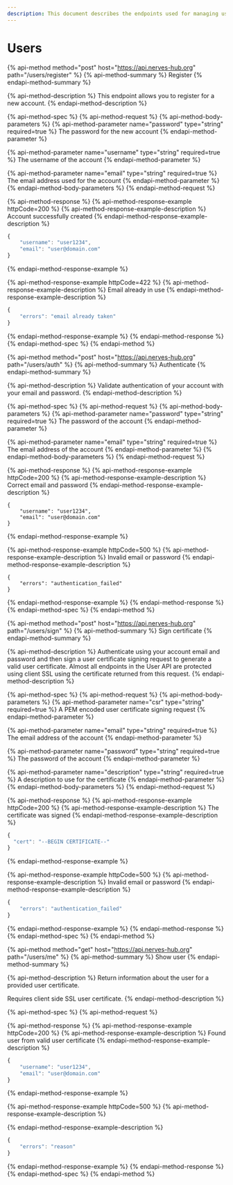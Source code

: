 ```yaml
---
description: This document describes the endpoints used for managing users on NervesHub.
---
```


# Users

{% api-method method="post" host="https://api.nerves-hub.org" path="/users/register" %}
{% api-method-summary %}
Register
{% endapi-method-summary %}

{% api-method-description %}
This endpoint allows you to register for a new account.
{% endapi-method-description %}

{% api-method-spec %}
{% api-method-request %}
{% api-method-body-parameters %}
{% api-method-parameter name="password" type="string" required=true %}
The password for the new account
{% endapi-method-parameter %}

{% api-method-parameter name="username" type="string" required=true %}
The username of the account
{% endapi-method-parameter %}

{% api-method-parameter name="email" type="string" required=true %}
The email address used for the account
{% endapi-method-parameter %}
{% endapi-method-body-parameters %}
{% endapi-method-request %}

{% api-method-response %}
{% api-method-response-example httpCode=200 %}
{% api-method-response-example-description %}
Account successfully created
{% endapi-method-response-example-description %}

```javascript
{
    "username": "user1234",
    "email": "user@domain.com"
}
```
{% endapi-method-response-example %}

{% api-method-response-example httpCode=422 %}
{% api-method-response-example-description %}
Email already in use
{% endapi-method-response-example-description %}

```javascript
{
    "errors": "email already taken"
}
```
{% endapi-method-response-example %}
{% endapi-method-response %}
{% endapi-method-spec %}
{% endapi-method %}

{% api-method method="post" host="https://api.nerves-hub.org" path="/users/auth" %}
{% api-method-summary %}
Authenticate
{% endapi-method-summary %}

{% api-method-description %}
Validate authentication of your account with your email and password.
{% endapi-method-description %}

{% api-method-spec %}
{% api-method-request %}
{% api-method-body-parameters %}
{% api-method-parameter name="password" type="string" required=true %}
The password of the account
{% endapi-method-parameter %}

{% api-method-parameter name="email" type="string" required=true %}
The email address of the account
{% endapi-method-parameter %}
{% endapi-method-body-parameters %}
{% endapi-method-request %}

{% api-method-response %}
{% api-method-response-example httpCode=200 %}
{% api-method-response-example-description %}
Correct email and password
{% endapi-method-response-example-description %}

```
{
    "username": "user1234",
    "email": "user@domain.com"
}
```
{% endapi-method-response-example %}

{% api-method-response-example httpCode=500 %}
{% api-method-response-example-description %}
Invalid email or password
{% endapi-method-response-example-description %}

```
{
    "errors": "authentication_failed"
}
```
{% endapi-method-response-example %}
{% endapi-method-response %}
{% endapi-method-spec %}
{% endapi-method %}

{% api-method method="post" host="https://api.nerves-hub.org" path="/users/sign" %}
{% api-method-summary %}
Sign certificate
{% endapi-method-summary %}

{% api-method-description %}
Authenticate using your account email and password and then sign a user certificate signing request to generate a valid user certificate. Almost all endpoints in the User API are protected using client SSL using the certificate returned from this request.
{% endapi-method-description %}

{% api-method-spec %}
{% api-method-request %}
{% api-method-body-parameters %}
{% api-method-parameter name="csr" type="string" required=true %}
A PEM encoded user certificate signing request
{% endapi-method-parameter %}

{% api-method-parameter name="email" type="string" required=true %}
The email address of the account
{% endapi-method-parameter %}

{% api-method-parameter name="password" type="string" required=true %}
The password of the account
{% endapi-method-parameter %}

{% api-method-parameter name="description" type="string" required=true %}
A description to use for the certificate
{% endapi-method-parameter %}
{% endapi-method-body-parameters %}
{% endapi-method-request %}

{% api-method-response %}
{% api-method-response-example httpCode=200 %}
{% api-method-response-example-description %}
The certificate was signed
{% endapi-method-response-example-description %}

```javascript
{
  "cert": "--BEGIN CERTIFICATE--"
}
```
{% endapi-method-response-example %}

{% api-method-response-example httpCode=500 %}
{% api-method-response-example-description %}
Invalid email or password
{% endapi-method-response-example-description %}

```javascript
{
    "errors": "authentication_failed"
}
```
{% endapi-method-response-example %}
{% endapi-method-response %}
{% endapi-method-spec %}
{% endapi-method %}

{% api-method method="get" host="https://api.nerves-hub.org" path="/users/me" %}
{% api-method-summary %}
Show user
{% endapi-method-summary %}

{% api-method-description %}
Return information about the user for a provided user certificate.  
  
Requires client side SSL user certificate.
{% endapi-method-description %}

{% api-method-spec %}
{% api-method-request %}

{% api-method-response %}
{% api-method-response-example httpCode=200 %}
{% api-method-response-example-description %}
Found user from valid user certificate
{% endapi-method-response-example-description %}

```javascript
{
    "username": "user1234",
    "email": "user@domain.com"
}
```
{% endapi-method-response-example %}

{% api-method-response-example httpCode=500 %}
{% api-method-response-example-description %}

{% endapi-method-response-example-description %}

```javascript
{
    "errors": "reason"
}
```
{% endapi-method-response-example %}
{% endapi-method-response %}
{% endapi-method-spec %}
{% endapi-method %}

